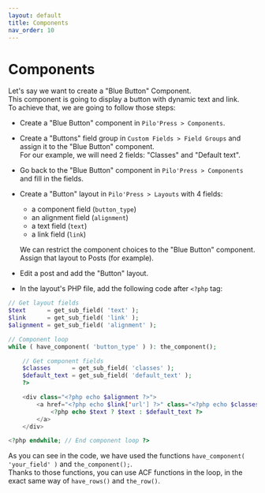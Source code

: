 ```yaml
---
layout: default
title: Components
nav_order: 10
---
```


# Components

Let's say we want to create a "Blue Button" Component.  
This component is going to display a button with dynamic text and link.  
To achieve that, we are going to follow those steps:

- Create a "Blue Button" component in `Pilo'Press > Components`.
- Create a "Buttons" field group in `Custom Fields > Field Groups` and assign it to the "Blue Button" component.  
For our example, we will need 2 fields: "Classes" and "Default text".
- Go back to the "Blue Button" component in `Pilo'Press > Components` and fill in the fields.
- Create a "Button" layout in `Pilo'Press > Layouts` with 4 fields: 
    - a component field (`button_type`)
    - an alignment field (`alignment`)
    - a text field (`text`)
    - a link field (`link`)
    
  We can restrict the component choices to the "Blue Button" component.  
  Assign that layout to Posts (for example).
- Edit a post and add the "Button" layout.
- In the layout's PHP file, add the following code after `<?php` tag:  


```php
// Get layout fields
$text      = get_sub_field( 'text' );
$link      = get_sub_field( 'link' );
$alignment = get_sub_field( 'alignment' );

// Component loop
while ( have_component( 'button_type' ) ): the_component();

    // Get component fields
    $classes      = get_sub_field( 'classes' );
    $default_text = get_sub_field( 'default_text' );
    ?>

    <div class="<?php echo $alignment ?>">
        <a href="<?php echo $link['url'] ?>" class="<?php echo $classes ?>">
            <?php echo $text ? $text : $default_text ?>
        </a>
    </div>

<?php endwhile; // End component loop ?>
```

As you can see in the code, we have used the functions `have_component( 'your_field' )` and `the_component();`.  
Thanks to those functions, you can use ACF functions in the loop, in the exact same way of `have_rows()` and `the_row()`.
